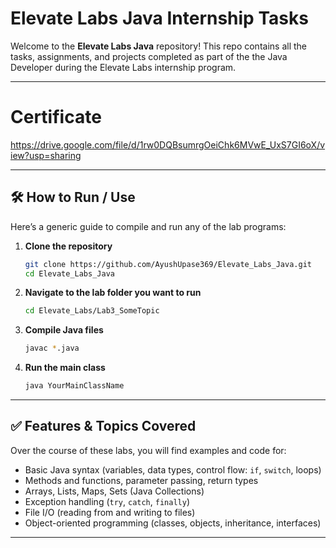 # Elevate Labs Java Internship Tasks

Welcome to the **Elevate Labs Java** repository! This repo contains all the tasks, assignments, and projects completed as part of the the Java Developer during the Elevate Labs internship program.

---
# Certificate

https://drive.google.com/file/d/1rw0DQBsumrgOeiChk6MVwE_UxS7GI6oX/view?usp=sharing

---

## 🛠 How to Run / Use

Here’s a generic guide to compile and run any of the lab programs:

1. **Clone the repository**  
   ```bash
   git clone https://github.com/AyushUpase369/Elevate_Labs_Java.git
   cd Elevate_Labs_Java
   ```

2. **Navigate to the lab folder you want to run**  
   ```bash
   cd Elevate_Labs/Lab3_SomeTopic
   ```

3. **Compile Java files**  
   ```bash
   javac *.java
   ```

4. **Run the main class**  
   ```bash
   java YourMainClassName
   ```
---

## ✅ Features & Topics Covered

Over the course of these labs, you will find examples and code for:

- Basic Java syntax (variables, data types, control flow: `if`, `switch`, loops)  
- Methods and functions, parameter passing, return types  
- Arrays, Lists, Maps, Sets (Java Collections)  
- Exception handling (`try`, `catch`, `finally`)  
- File I/O (reading from and writing to files)  
- Object-oriented programming (classes, objects, inheritance, interfaces)  

---

